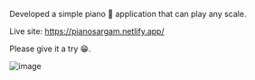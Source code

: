 Developed a simple piano 🎹 application that can play any scale.

Live site: https://pianosargam.netlify.app/

Please give it a try 😁.

![image](https://github.com/neerukapoor/Basic-Piano/assets/64722224/ecf9eb30-b1cb-44c3-9c37-c06051f0e53f)
